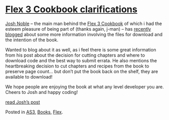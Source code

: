 # [Flex 3 Cookbook clarifications](http://custardbelly.com/blog/2008/07/15/flex-3-cookbook-clarifications/)

[Josh Noble](http://thefactoryfactory.com/wordpress/) – the main man behind the [Flex 3 Cookbook](http://www.amazon.com/Flex-Cookbook-Code-Recipes-Developers-Developer/dp/0596529856/ref=pd_sim_b_2) of which i had the esteem pleasure of being part of (thanks again, j-man) – has [recently blogged](http://thefactoryfactory.com/wordpress/?p=435) about some more information involving the files for download and the intention of the book.

Wanted to blog about it as well, as i feel there is some great information from his post about the decision for cutting chapters and where to download code and the best way to submit errata. He also mentions the heartbreaking decision to cut chapters and recipes from the book to preserve page count… but don’t put the book back on the shelf, they are available to download!

We hope people are enjoying the book at what any level developer you are. Cheers to Josh and happy coding!

[read Josh’s post](http://thefactoryfactory.com/wordpress/?p=435)

Posted in [AS3](http://custardbelly.com/blog/category/as3/), [Books](http://custardbelly.com/blog/category/books/), [Flex](http://custardbelly.com/blog/category/flex/).
